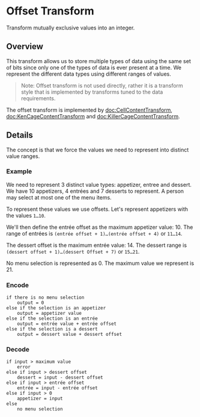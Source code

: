 # Offset Transform

Transform mutually exclusive values into an integer.

## Overview

This transform allows us to store multiple types of data using the same set of bits since only one of the types of data is ever present at a time. We represent the different data types using different ranges of values.

>Note: Offset transform is not used directly, rather it is a transform style that is implemented by transforms tuned to the data requirements.

The offset transform is implemented by <doc:CellContentTransform>, <doc:KenCageContentTransform> and <doc:KillerCageContentTransform>.

## Details

The concept is that we force the values we need to represent into distinct value ranges.

### Example

We need to represent 3 distinct value types: appetizer, entree and dessert. We have 10 appetizers, 4 entrées and 7 desserts to represent. A person may select at most one of the menu items.

To represent these values we use offsets. Let's represent appetizers with the values `1…10`.

We'll then define the entrée offset as the maximum appetizer value: 10.
The range of entrées is `(entrée offset + 1)…(entrée offset + 4)` or `11…14`.

The dessert offset is the maximum entrée value: 14. The dessert range is `(dessert offset + 1)…(dessert Offset + 7)` or `15…21`. 

No menu selection is represented as 0. The maximum value we represent is 21.

### Encode

```
if there is no menu selection
    output = 0
else if the selection is an appetizer
    output = appetizer value
else if the selection is an entrée
    output = entrée value + entrée offset
else if the selection is a dessert
    output = dessert value + dessert offset
```

### Decode

```
if input > maximum value
    error
else if input > dessert offset
    dessert = input - dessert offset
else if input > entrée offset
    entrée = input - entrée offset
else if input > 0
    appetizer = input
else
    no menu selection
```
